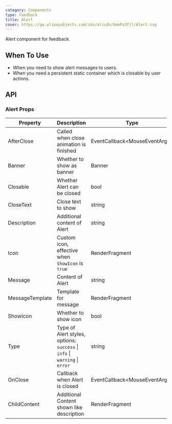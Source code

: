 ```yaml
---
category: Components
type: Feedback
title: Alert
cover: https://gw.alipayobjects.com/zos/alicdn/8emPa3fjl/Alert.svg
---
```


Alert component for feedback.

## When To Use

- When you need to show alert messages to users.
- When you need a persistent static container which is closable by user actions.

## API

### Alert Props

| Property | Description | Type | Default | Version |
| --- | --- | --- | --- | --- |
| AfterClose | Called when close animation is finished | EventCallback&lt;MouseEventArgs> | - |  |
| Banner | Whether to show as banner | Banner | false |  |
| Closable | Whether Alert can be closed | bool | false |  |
| CloseText | Close text to show | string | - |  |
| Description | Additional content of Alert | string | - |  |
| Icon | Custom icon, effective when `ShowIcon` is `true` | RenderFragment | - |  |
| Message | Content of Alert | string | - |  |
| MessageTemplate | Template for message | RenderFragment | - | |
| ShowIcon | Whether to show icon | bool | false |  |
| Type | Type of Alert styles, options: `success` \| `info` \| `warning` \| `error` | string | warning |  |
| OnClose | Callback when Alert is closed | EventCallback&lt;MouseEventArgs> | - |  |
| ChildContent | Additional Content shown like description| RenderFragment | - |  |
